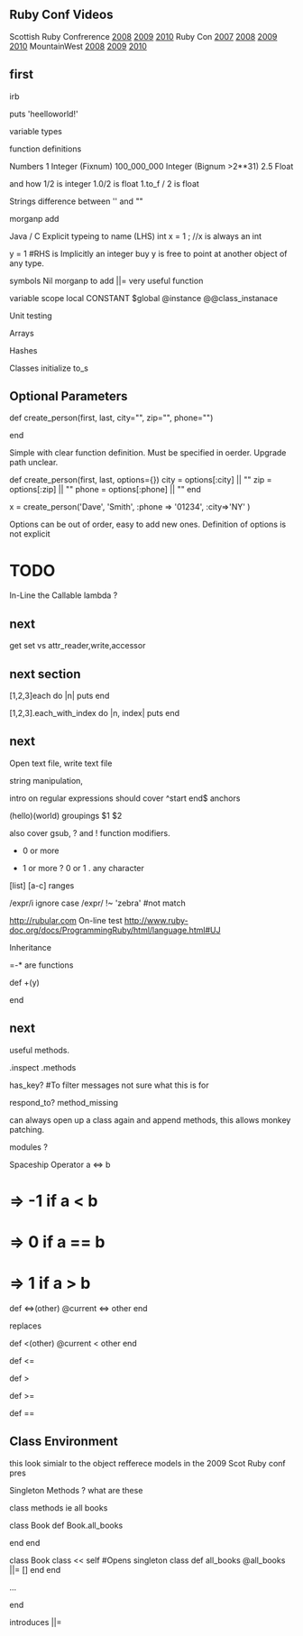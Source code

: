 Ruby Conf Videos
----------------
Scottish Ruby Confrerence [2008][scotrub2008] [2009][scotrub2009] [2010][scotrub2010]
Ruby Con [2007][rub2007] [2008][rub2008] [2009][rub2009] [2010][rub2010]
MountainWest [2008][Mwest2008] [2009][Mwest2009] [2010][Mwest2010]

[Mwest2010]: http://mwrc2010.confreaks.com/
[Mwest2009]: http://mwrc2009.confreaks.com/
[Mwest2008]: http://mwrc2008.confreaks.com/

[scotrub2010]: http://video2010.scottishrubyconference.com/
[scotrub2009]: http://www.engineyard.com/blog/community/scotland-on-rails/
[scotrub2008]: http://feeds.feedburner.com/ScotlandOnRailsConference2008

[rub2010]: http://rubyconf2010.confreaks.com/
[rub2009]: http://rubyconf2009.confreaks.com/
[rub2008]: http://rubyconf2008.confreaks.com/
[rub2007]: http://rubyconf2007.confreaks.com/



[vital_ruby_zip]: http://onestepback.org/download/vital_ruby_lab06.zip
[vital_ruby_tgz]: http://onestepback.org/download/vital_ruby_lab06.tgz
[onestep]: http://onestepback.org/download/

first
-----

irb

puts 'heelloworld!'

variable types




function definitions

Numbers
1 Integer (Fixnum)
100_000_000 Integer (Bignum >2**31)
2.5 Float

and how 1/2 is integer
1.0/2 is float
1.to_f / 2 is float

Strings
difference between '' and ""

morganp add

Java / C Explicit typeing to name (LHS)
int x = 1 ; //x is always an int

y = 1 #RHS is Implicitly an integer buy y is free to point at another object of any type.



symbols
Nil
 morganp to add  ||= very useful function


variable scope
local
CONSTANT
$global
@instance
@@class_instanace

Unit testing

Arrays

Hashes

Classes
 initialize
 to_s




Optional Parameters
-------------------

def create_person(first, last, city="", zip="", phone="")

end

Simple with clear function definition. Must be specified in oerder.
Upgrade path unclear.


def create_person(first, last, options={})
   city     = options[:city]  || ""
   zip      = options[:zip]   || ""
   phone    = options[:phone] || ""
end

x = create_person('Dave', 'Smith', :phone => '01234', :city=>'NY' )

Options can be out of order, easy to add new ones.
Definition of options is not explicit


TODO
====

In-Line the Callable lambda ?

next
----

get set vs attr_reader,write,accessor

next section
------------

[1,2,3]each do |n|
   puts
end

[1,2,3].each_with_index do |n, index|
   puts
end

next
----

Open text file, write text file

string manipulation,

intro on regular expressions
should cover
^start
end$  anchors

(hello)(world) groupings $1 $2

also cover gsub, ? and ! function modifiers.

* 0 or more
+ 1 or more
? 0 or 1
. any character

[list]
[a-c] ranges

/expr/i ignore case
/expr/ !~ 'zebra' #not match

http://rubular.com   On-line test
http://www.ruby-doc.org/docs/ProgrammingRuby/html/language.html#UJ

Inheritance



=-* are functions

def +(y)

end

next
----

useful methods.

.inspect
.methods

has_key? #To filter messages not sure what this is for

respond_to?
method_missing

can always open up a class again and append methods, this allows monkey patching.

modules ?

Spaceship Operator
a <=> b
 # => -1 if a < b
 # => 0 if a == b
 # => 1 if a > b

def <=>(other)
   @current <=> other
end

replaces

def <(other)
   @current < other
end

def <=

def >

def >=

def ==


Class Environment
-----------------

this look simialr to the object refferece models in the 2009 Scot Ruby conf pres

Singleton Methods ? what are these

class methods
ie all books

class Book
   def Book.all_books

   end
end

class Book
   class << self #Opens singleton class
      def all_books
         @all_books ||= []
      end
   end

   ...

end

introduces ||=



